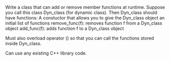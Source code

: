 Write a class that can add or remove member functions at runtime.  Suppose you call this class Dyn_class (for dynamic class).  Then Dyn_class should have functions:
    A constuctor that allows you to give the Dyn_class object an initial list of functions
    remove_func(f): removes function f from a Dyn_class object
    add_func(f): adds function f to a Dyn_class object

Must also overload operator () so that you can call the functions stored inside Dyn_class.

Can use any existing C++ library code.
